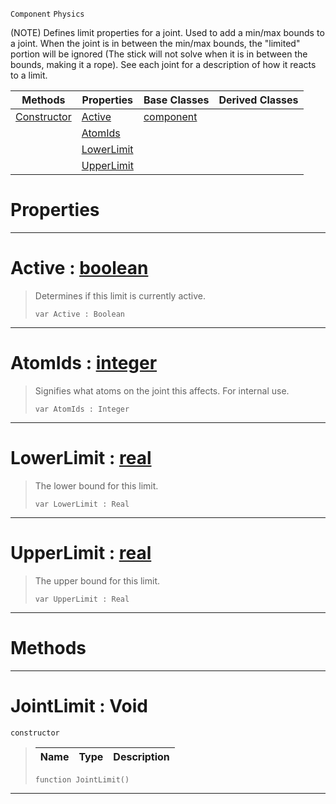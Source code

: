  `Component` `Physics`



(NOTE) Defines limit properties for a joint. Used to add a min/max bounds to a joint. When the joint is in between the min/max bounds, the "limited" portion will be ignored (The stick will not solve when it is in between the bounds, making it a rope). See each joint for a description of how it reacts to a limit.

|Methods|Properties|Base Classes|Derived Classes|
|---|---|---|---|
|[ Constructor](https://github.com/ZilchEngine/ZilchDocs/blob/master/code_reference/class_reference/jointlimit.md#jointlimit-void)|[ Active](https://github.com/ZilchEngine/ZilchDocs/blob/master/code_reference/class_reference/jointlimit.md#active-zilch-engine-docum)|[component](https://github.com/ZilchEngine/ZilchDocs/blob/master/code_reference/class_reference/component.md)| |
| |[ AtomIds](https://github.com/ZilchEngine/ZilchDocs/blob/master/code_reference/class_reference/jointlimit.md#atomids-zilch-engine-docu)| | |
| |[ LowerLimit](https://github.com/ZilchEngine/ZilchDocs/blob/master/code_reference/class_reference/jointlimit.md#lowerlimit-zilch-engine-d)| | |
| |[ UpperLimit](https://github.com/ZilchEngine/ZilchDocs/blob/master/code_reference/class_reference/jointlimit.md#upperlimit-zilch-engine-d)| | |


 #  Properties


---  
 #  Active : [boolean](https://github.com/ZilchEngine/ZilchDocs/blob/master/code_reference/nada_base_types/boolean.md)

> Determines if this limit is currently active.
> ``` lang=cpp, name=Nada
> var Active : Boolean


---  
 #  AtomIds : [integer](https://github.com/ZilchEngine/ZilchDocs/blob/master/code_reference/nada_base_types/integer.md)

> Signifies what atoms on the joint this affects. For internal use.
> ``` lang=cpp, name=Nada
> var AtomIds : Integer


---  
 #  LowerLimit : [real](https://github.com/ZilchEngine/ZilchDocs/blob/master/code_reference/nada_base_types/real.md)

> The lower bound for this limit.
> ``` lang=cpp, name=Nada
> var LowerLimit : Real


---  
 #  UpperLimit : [real](https://github.com/ZilchEngine/ZilchDocs/blob/master/code_reference/nada_base_types/real.md)

> The upper bound for this limit.
> ``` lang=cpp, name=Nada
> var UpperLimit : Real


---  
 #  Methods


---  
 #  JointLimit : Void

 `constructor`

> 
> |Name|Type|Description|
> |---|---|---|
> ``` lang=cpp, name=Nada
> function JointLimit()
> ``` 


---  
 

 